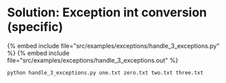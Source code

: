 # Solution: Exception int conversion (specific)


{% embed include file="src/examples/exceptions/handle_3_exceptions.py" %}
{% embed include file="src/examples/exceptions/handle_3_exceptions.out" %}

```
python handle_3_exceptions.py one.txt zero.txt two.txt three.txt
```


